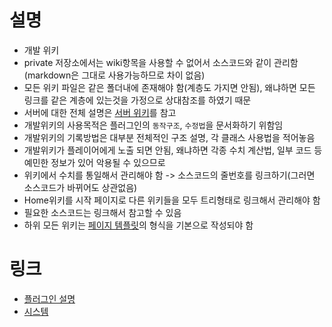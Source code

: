 # 설명
- 개발 위키
- private 저장소에서는 wiki항목을 사용할 수 없어서 소스코드와 같이 관리함 (markdown은 그대로 사용가능하므로 차이 없음)
- 모든 위키 파일은 같은 폴더내에 존재해야 함(계층도 가지면 안됨), 왜냐하면 모든 링크를 같은 계층에 있는것을 가정으로 상대참조를 하였기 때문
- 서버에 대한 전체 설명은 [서버 위키](../server_wiki/Home.md)를 참고
- 개발위키의 사용목적은 플러그인의 `동작구조`, `수정법`을 문서화하기 위함임
- 개발위키의 기록방법은 대부분 전체적인 구조 설명, 각 클래스 사용법을 적어놓음
- 개발위키가 플레이어에게 노출 되면 안됨, 왜냐하면 각종 수치 계산법, 일부 코드 등 예민한 정보가 있어 악용될 수 있으므로
- 위키에서 수치를 통일해서 관리해야 함 -> 소스코드의 줄번호를 링크하기(그러면 소스코드가 바뀌어도 상관없음)
- Home위키를 시작 페이지로 다른 위키들을 모두 트리형태로 링크해서 관리해야 함
- 필요한 소스코드는 링크해서 참고할 수 있음
- 하위 모든 위키는 [페이지 템플릿](page-template.md)의 형식을 기본으로 작성되야 함

# 링크
- [플러그인 설명](plugin-info.md)
- [시스템](system.md)
